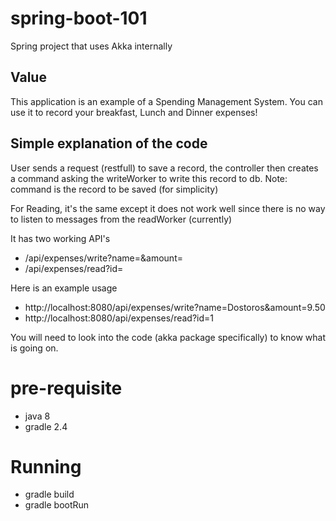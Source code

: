 # spring-boot-101
Spring project that uses Akka internally 

## Value
This application is an example of a Spending Management System.
You can use it to record your breakfast, Lunch and Dinner expenses!

## Simple explanation of the code
User sends a request (restfull) to save a record, the controller then creates a command asking the writeWorker to write this record to db.
Note: command is the record to be saved (for simplicity)

For Reading, it's the same except it does not work well since there is no way to listen to messages from the readWorker (currently)

It has two working API's
* <host>/api/expenses/write?name=<name-of-the-food>&amount=<paid-amount>
* <host>/api/expenses/read?id=<record-id>

Here is an example usage
* http://localhost:8080/api/expenses/write?name=Dostoros&amount=9.50
* http://localhost:8080/api/expenses/read?id=1

You will need to look into the code (akka package specifically) to know what is going on.

# pre-requisite
* java 8
* gradle 2.4

# Running
* gradle build
* gradle bootRun
